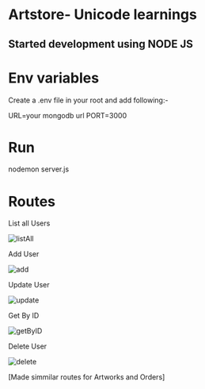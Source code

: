 # Artstore- Unicode learnings

## Started development using NODE JS

# Env variables


Create a .env file in your root and add following:-

URL=your mongodb url
PORT=3000

# Run

 nodemon server.js

# Routes


  
List all Users

![listAll](https://user-images.githubusercontent.com/80106144/132266813-fcadf947-2ccb-4eae-b542-c091e994e24f.jpeg)

Add User

![add](https://user-images.githubusercontent.com/80106144/132266839-2d338b52-19f9-49e2-be89-6e7c951fb6c6.jpeg)

Update User

![update](https://user-images.githubusercontent.com/80106144/132266851-3cd85138-ee7e-4f76-af00-c53aeccecca2.jpeg)

Get By ID

![getByID](https://user-images.githubusercontent.com/80106144/132266876-80a36a32-4b9e-429f-9b85-59bb73fcd468.jpeg)

Delete User

![delete](https://user-images.githubusercontent.com/80106144/132266909-c8cf65fa-e74e-4e3c-91d0-913c687394ac.jpeg)

[Made simmilar routes for Artworks and Orders]



